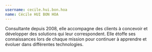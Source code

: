 ```yaml
---
username: cecile.hui.bon.hoa
name: Cécile HUI BON HOA
---
```


Consultante depuis 2008, elle accompagne des clients à concevoir et développer des solutions qui leur correspondent. Elle étoffe ses connaissances lors de chaque mission pour continuer à apprendre et évoluer dans différentes technologies.
